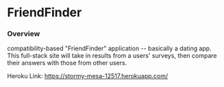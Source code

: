 # FriendFinder

### Overview

compatibility-based "FriendFinder" application -- basically a dating app. This full-stack site will take in results from a users' surveys, then compare their answers with those from other users.

Heroku Link: https://stormy-mesa-12517.herokuapp.com/
